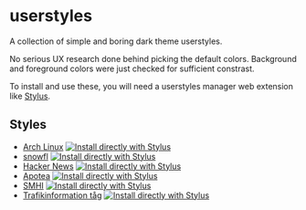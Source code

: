 # userstyles

A collection of simple and boring dark theme userstyles.

No serious UX research done behind picking the default colors. Background and foreground colors were just checked for sufficient constrast.

To install and use these, you will need a userstyles manager web extension like [Stylus](https://github.com/openstyles/stylus).

## Styles

- [Arch Linux](archlinux) [![Install directly with Stylus](https://img.shields.io/badge/Install%20directly%20with-Stylus-238b8b.svg)](https://github.com/aruncveli/userstyles/raw/main/archlinux/archlinux.user.styl)
- [snowfl](snowfl) [![Install directly with Stylus](https://img.shields.io/badge/Install%20directly%20with-Stylus-238b8b.svg)](https://github.com/aruncveli/userstyles/raw/main/snowfl/snowfl.user.styl)
- [Hacker News](hackernews) [![Install directly with Stylus](https://img.shields.io/badge/Install%20directly%20with-Stylus-238b8b.svg)](https://github.com/aruncveli/userstyles/raw/main/hackernews/hackernews.user.styl)
- [Apotea](apotea) [![Install directly with Stylus](https://img.shields.io/badge/Install%20directly%20with-Stylus-238b8b.svg)](https://github.com/aruncveli/userstyles/raw/main/apotea/apotea.user.styl)
- [SMHI](smhi) [![Install directly with Stylus](https://img.shields.io/badge/Install%20directly%20with-Stylus-238b8b.svg)](https://github.com/aruncveli/userstyles/raw/main/smhi/smhi.user.styl)
- [Trafikinformation tåg](trafikinformation-tåg) [![Install directly with Stylus](https://img.shields.io/badge/Install%20directly%20with-Stylus-238b8b.svg)](https://github.com/aruncveli/userstyles/raw/main/trafikinformation-tåg/trafikinformation-tåg.user.styl)
